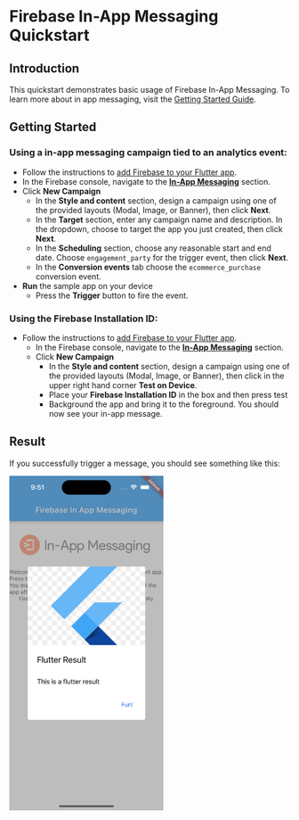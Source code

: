 # Firebase In-App Messaging Quickstart

## Introduction

This quickstart demonstrates basic usage of Firebase In-App Messaging. To learn more about in app messaging, visit the [Getting Started Guide](https://firebase.google.com/docs/in-app-messaging/get-started?platform=flutter).

## Getting Started

### Using a in-app messaging campaign tied to an analytics event:

  * Follow the instructions to [add Firebase to your Flutter app](https://firebase.google.com/docs/flutter/setup?platform=android).
  * In the Firebase console, navigate to the [**In-App Messaging**](https://console.firebase.google.com/project/_/inappmessaging/compose) section.
  * Click **New Campaign**
    * In the **Style and content** section, design a campaign using one of the provided layouts (Modal, Image, or Banner),
      then click **Next**.
    * In the **Target** section, enter any campaign name and description. In the dropdown, choose to target the app
      you just created, then click **Next**.
    * In the **Scheduling** section, choose any reasonable start and end date. Choose `engagement_party` for the trigger event,
      then click **Next**.
    * In the **Conversion events** tab choose the `ecommerce_purchase` conversion event.
  * **Run** the sample app on your device
    * Press the **Trigger** button to fire the event.

### Using the Firebase Installation ID:
* Follow the instructions to [add Firebase to your Flutter app](https://firebase.google.com/docs/flutter/setup?platform=android).
  * In the Firebase console, navigate to the [**In-App Messaging**](https://console.firebase.google.com/project/_/inappmessaging/compose) section.
  * Click **New Campaign**
    * In the **Style and content** section, design a campaign using one of the provided layouts (Modal, Image, or Banner),
      then click in the upper right hand corner **Test on Device**.
    * Place your **Firebase Installation ID** in the box and then press test
    * Background the app and bring it to the foreground. You should now see your in-app message.


## Result

If you successfully trigger a message, you should see something like this:

<img src="docs/result.png" height="600" />